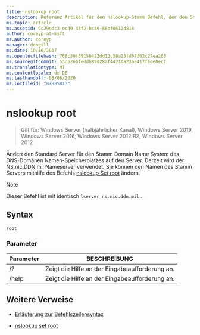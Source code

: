 ```yaml
---
title: nslookup root
description: Referenz Artikel für den nslookup-Stamm Befehl, der den Standard Server auf den Server für den Stamm des Domänen Namespace der Domain Name System (DNS) ändert.
ms.topic: article
ms.assetid: 9c29edc3-ec49-43f2-bc49-86bf0612d816
author: coreyp-at-msft
ms.author: coreyp
manager: dongill
ms.date: 10/16/2017
ms.openlocfilehash: 708c30f8915b422dd12c38a25fd07d62c27ea268
ms.sourcegitcommit: 53d526bfeddb89d28af44210a23ba417f6ce0ecf
ms.translationtype: MT
ms.contentlocale: de-DE
ms.lasthandoff: 08/06/2020
ms.locfileid: "87885813"
---
```

# <a name="nslookup-root"></a>nslookup root

> Gilt für: Windows Server (halbjährlicher Kanal), Windows Server 2019, Windows Server 2016, Windows Server 2012 R2, Windows Server 2012

Ändert den Standard Server für den Stamm Domain Name System des DNS-Domänen Namen-Speicherplatzes auf den Server. Derzeit wird der NS.nic.DDN.mil Nameserver verwendet. Sie können den Namen des Stamm Servers mithilfe des Befehls [nslookup Set root](nslookup-set-root.md) ändern.

> [!NOTE]
> Dieser Befehl ist mit identisch `lserver ns.nic.ddn.mil` .

## <a name="syntax"></a>Syntax

```
root
```

### <a name="parameters"></a>Parameter

| Parameter | BESCHREIBUNG |
| --------- | ----------- |
| /? | Zeigt die Hilfe an der Eingabeaufforderung an. |
| /help | Zeigt die Hilfe an der Eingabeaufforderung an. |

## <a name="additional-references"></a>Weitere Verweise

- [Erläuterung zur Befehlszeilensyntax](command-line-syntax-key.md)

- [nslookup set root](nslookup-set-root.md)
